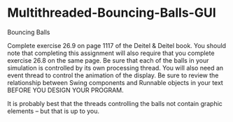 Multithreaded-Bouncing-Balls-GUI
================================

Bouncing Balls


Complete exercise 26.9 on page 1117 of the Deitel & Deitel book.  You should note that completing this assignment 
will also require that you complete exercise 26.8 on the same page.  Be sure that each of the balls in your simulation
is controlled by its own processing thread.  You will also need an event thread to control the animation of the display.
Be sure to review the relationship between Swing components and Runnable objects in your text BEFORE YOU DESIGN YOUR 
PROGRAM.  

It is probably best that the threads controlling the balls not contain graphic elements – but that is up to you.
